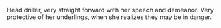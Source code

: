 Head driller, very straight forward with her speech and demeanor. Very protective of her underlings, when she realizes they may be in danger.